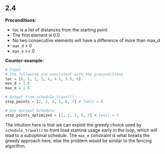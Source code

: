 ## 2.4
**Preconditions:**
* loc is a list of distances from the starting point
* The first element is 0.0
* No two consecutive elements will have a difference of more than max_d 
* `max_d` > 0
* `max_e` >= 0

**Counter-example:**
```python
# Input
# The following are consistent with the preconditions 
loc = [0, 1, 2, 3, 4, 4.5, 5.5, 6]
max_d = 1.0
max_e = 1.0

# Output from schedule_travel()
stop_points = [2, 3, 4, 5, 6, 7] # len() = 6

# One Optimal Schedule
stop_points_optimized = [1, 2, 3, 5, 7] # len() = 5
```

The intuition here is that we can exploit the greedy choice used by `schedule_travel()` to
front load stamina usage early in the loop, which will lead to a suboptimal schedule. The
`max_e` constraint is what breaks the greedy approach here, else the problem would be similar
to the fencing algorithm. 

